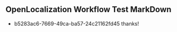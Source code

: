 ## OpenLocalization Workflow Test MarkDown
* b5283ac6-7669-49ca-ba57-24c21162fd45 thanks!

<!--HONumber=Aug16_HO2-->


